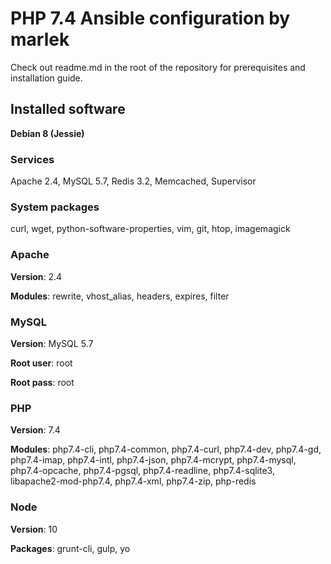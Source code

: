 # PHP 7.4 Ansible configuration by marlek

Check out readme.md in the root of the repository for prerequisites and installation guide.

## Installed software

**Debian 8 (Jessie)**

### Services
Apache 2.4, MySQL 5.7, Redis 3.2, Memcached, Supervisor

### System packages

curl, wget, python-software-properties, vim, git, htop, imagemagick

### Apache

**Version**: 2.4

**Modules**: rewrite, vhost_alias, headers, expires, filter

### MySQL

**Version**: MySQL 5.7

**Root user**: root

**Root pass**: root

### PHP

**Version**: 7.4

**Modules**: php7.4-cli, php7.4-common, php7.4-curl, php7.4-dev, php7.4-gd, php7.4-imap, php7.4-intl, php7.4-json, php7.4-mcrypt, php7.4-mysql, php7.4-opcache, php7.4-pgsql, php7.4-readline, php7.4-sqlite3, libapache2-mod-php7.4, php7.4-xml, php7.4-zip, php-redis

### Node

**Version**: 10

**Packages**: grunt-cli, gulp, yo
